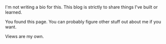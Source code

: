 I'm not writing a bio for this. 
This blog is strictly to share things I've built or learned.

You found this page. You can probably figure other stuff out about me if you want.

Views are my own.
